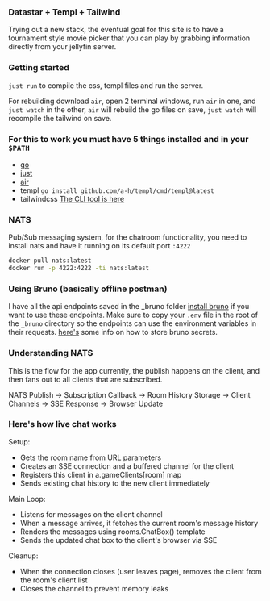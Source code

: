 ### Datastar + Templ + Tailwind

Trying out a new stack, the eventual goal for this site is to have a tournament style movie picker
that you can play by grabbing information directly from your jellyfin server. 

### Getting started

`just run` to compile the css, templ files and run the server.

For rebuilding download `air`, open 2 terminal windows, run `air` in one, and `just watch` in the
other, `air` will rebuild the go files on save, `just watch` will recompile the tailwind on save.

### For this to work you must have 5 things installed and in your `$PATH`
- [go](https://go.dev/doc/install)
- [just](https://github.com/casey/just?tab=readme-ov-file#installation)
- [air](https://github.com/air-verse/air)
- templ `go install github.com/a-h/templ/cmd/templ@latest`
- tailwindcss [The CLI tool is
here](https://github.com/tailwindlabs/tailwindcss/releases/tag/v4.1.8)

### NATS
Pub/Sub messaging system, for the chatroom functionality, you need to install nats and have it
running on its default port `:4222`

```bash
docker pull nats:latest
docker run -p 4222:4222 -ti nats:latest
```

### Using Bruno (basically offline postman)
I have all the api endpoints saved in the _bruno folder [install bruno](https://www.usebruno.com/)
if you want to use these endpoints. Make sure to copy your `.env` file in the root of the `_bruno` 
directory so the endpoints can use the environment variables in their requests.
[here's](https://docs.usebruno.com/secrets-management/dotenv-file) some info on how to store bruno
secrets.

### Understanding NATS

This is the flow for the app currently, the publish happens on the client, and then fans out to all
clients that are subscribed.

NATS Publish → Subscription Callback → Room History Storage → Client Channels → SSE Response → Browser Update

### Here's how live chat works

Setup:
  - Gets the room name from URL parameters
  - Creates an SSE connection and a buffered channel for the client
  - Registers this client in a.gameClients[room] map
  - Sends existing chat history to the new client immediately

  Main Loop:
  - Listens for messages on the client channel
  - When a message arrives, it fetches the current room's message history
  - Renders the messages using rooms.ChatBox() template
  - Sends the updated chat box to the client's browser via SSE

  Cleanup:
  - When the connection closes (user leaves page), removes the client from the room's
   client list
  - Closes the channel to prevent memory leaks
